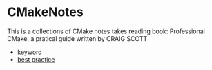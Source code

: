 # CMakeNotes
This is a collections of CMake notes takes reading book: Professional CMake, a pratical guide written by CRAIG SCOTT

* [keyword](./keywords.md)
* [best practice](./best_practices.md)


